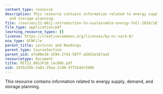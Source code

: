 ```yaml
---
content_type: resource
description: This resource contains information related to energy supply, demand,
  and storage planning.
file: /courses/22-081j-introduction-to-sustainable-energy-fall-2010/187b226b2a8125aa2c0047f2b4dc5d6b_MIT22_081JF10_lec06b.pdf
file_type: application/pdf
learning_resource_types: []
license: https://creativecommons.org/licenses/by-nc-sa/4.0/
ocw_type: OCWFile
parent_title: Lectures and Readings
parent_type: CourseSection
parent_uid: e7a00e10-1594-2743-50ff-a5b52e167aa5
resourcetype: Document
title: MIT22_081JF10_lec06b.pdf
uid: 187b226b-2a81-25aa-2c00-47f2b4dc5d6b
---
```

This resource contains information related to energy supply, demand, and storage planning.